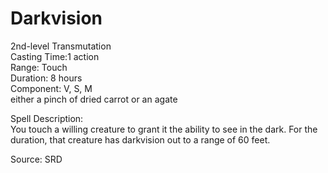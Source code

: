 # Darkvision
2nd-level Transmutation<br>
Casting Time:1 action<br>
Range: Touch<br>
Duration: 8 hours<br>
Component: V, S, M<br>
either a pinch of dried carrot or an agate

Spell Description:<br>
You touch a willing creature to grant it the ability to see in the dark. For the duration, that creature has darkvision out to a range of 60 feet.

Source: SRD